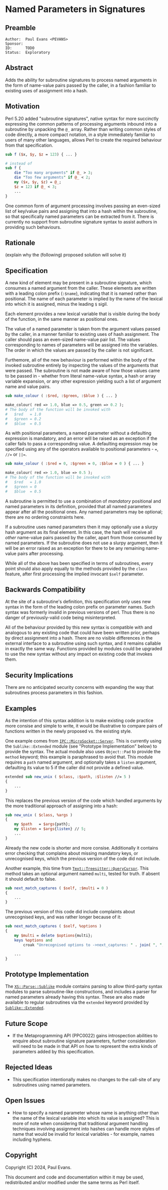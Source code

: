 # Named Parameters in Signatures

## Preamble

    Author:  Paul Evans <PEVANS>
    Sponsor:
    ID:      TODO
    Status:  Exploratory

## Abstract

Adds the ability for subroutine signatures to process named arguments in the form of name-value pairs passed by the caller, in a fashion familiar to existing uses of assignment into a hash.

## Motivation

Perl 5.20 added "subroutine signatures", native syntax for more succinctly expressing the common patterns of processing arguments inbound into a subroutine by unpacking the `@_` array. Rather than writing common styles of code directly, a more compact notation, in a style immediately familiar to users of many other languages, allows Perl to create the required behaviour from that specification.

```perl
sub f ($x, $y, $z = 123) { ... }

# instead of
sub f {
    die "Too many arguments" if @_ > 3;
    die "Too few arguments" if @_ < 2;
    my ($x, $y, $z) = @_;
    $z = 123 if @_ < 3;
    ...
}
```

One common form of argument processing involves passing an even-sized list of key/value pairs and assigning that into a hash within the subroutine, so that specifically named parameters can be extracted from it. There is currently no support from subroutine signature syntax to assist authors in providing such behaviours.

## Rationale

(explain why the (following) proposed solution will solve it)

## Specification

A new kind of element may be present in a subroutine signature, which consumes a named argument from the caller. These elements are written with a leading colon prefix (`:$name`), indicating that it is named rather than positional. The name of each parameter is implied by the name of the lexical into which it is assigned, minus the leading `$` sigil.

Each element provides a new lexical variable that is visible during the body of the function, in the same manner as positional ones.

The value of a named parameter is taken from the argument values passed by the caller, in a manner familiar to existing uses of hash assignment. The caller should pass an even-sized name-value pair list. The values corresponding to names of parameters will be assigned into the variables. The order in which the values are passed by the caller is not significant.

Furthemore, all of the new behaviour is performed within the body of the invoked subroutine entirely by inspecting the values of the arguments that were passed. The subroutine is not made aware of how those values came to be passed in - whether from literal name-value syntax, a hash or array variable expansion, or any other expression yielding such a list of argument name and value pairs.

```perl
sub make_colour ( :$red, :$green, :$blue ) { ... }

make_colour( red => 1.0, blue => 0.5, green => 0.2 );
# The body of the function will be invoked with
#   $red   = 1.0
#   $green = 0.2
#   $blue  = 0.5
```

As with positional parameters, a named parameter without a defaulting expression is mandatory, and an error will be raised as an exception if the caller fails to pass a corresponding value. A defaulting expression may be specified using any of the operators available to positional parameters - `=`, `//=` or `||=`.

```perl
sub make_colour ( :$red = 0, :$green = 0, :$blue = 0 ) { ... }

make_colour( red => 1.0, blue => 0.5 );
# The body of the function will be invoked with
#   $red   = 1.0
#   $green = 0
#   $blue  = 0.5
```

A subroutine is permitted to use a combination of *mandatory* positional and named parameters in its definition, provided that all named parameters appear after all the positional ones. Any named parameters may be optional; there are no ordering constraints here.

If a subroutine uses named parameters then it may optionally use a slurpy hash argument as its final element. In this case, the hash will receive all *other* name-value pairs passed by the caller, apart from those consumed by named parameters. If the subroutine does not use a slurpy argument, then it will be an error raised as an exception for there to be any remaining name-value pairs after processing.

While all of the above has been specified in terms of subroutines, every point should also apply equally to the methods provided by the `class` feature, after first processing the implied invocant `$self` parameter.

## Backwards Compatibility

At the site of a subroutine's definition, this specification only uses new syntax in the form of the leading colon prefix on parameter names. Such syntax was formerly invalid in previous versions of perl. Thus there is no danger of previously-valid code being misinterpreted.

All of the behaviour provided by this new syntax is compatible with and analogous to any existing code that could have been written prior, perhaps by direct assignment into a hash. There are no visible differences in the external interface to a subroutine using such syntax, and it remains callable in exactly the same way. Functions provided by modules could be upgraded to use the new syntax without any impact on existing code that invokes them.

## Security Implications

There are no anticipated security concerns with expanding the way that subroutines process parameters in this fashion.

## Examples

As the intention of this syntax addition is to make existing code practice more consise and simple to write, it would be illustrative to compare pairs of functions written in the newly proposed vs. the existing style.

One example comes from [`IPC::MicroSocket::Server`](https://metacpan.org/pod/IPC::MicroSocket::Server). This is currently using the `Sublike::Extended` module (see "Prototype Implementation" below) to provide the syntax. The actual module also uses `Object::Pad` to provide the `method` keyword; this example is paraphrased to avoid that. This module requires a `path` named argument, and optionally takes a `listen` argument, defaulting its value to 5 if the caller did not provide a defined value.

```perl
extended sub new_unix ( $class, :$path, :$listen //= 5 )
{
    ...
}
```

This replaces the previous version of the code which handled arguments by the more traditional approach of assigning into a hash:

```perl
sub new_unix ( $class, %args )
{
    my $path   = $args{path};
    my $listen = $args{listen} // 5;
    ...
}
```

Already the new code is shorter and more consise. Additionally it contains error checking that complains about missing mandatory keys, or unrecognised keys, which the previous version of the code did not include.

Another example, this time from [`Text::Treesitter::QueryCursor`](https://metacpan.org/pod/Text::Treesitter::QueryCursor). This method takes an optional argument named `multi`, tested for truth. If absent it should default to false.

```perl
sub next_match_captures ( $self, :$multi = 0 )
{
    ...
}
```

The previous version of this code did include complaints about unrecognised keys, and was rather longer because of it:

```perl
sub next_match_captures ( $self, %options )
{
    my $multi = delete $options{multi};
    keys %options and
        croak "Unrecognised options to ->next_captures: " . join( ", ", keys %options );

    ...
}
```

## Prototype Implementation

The [`XS::Parse::Sublike`](https://metacpan.org/pod/XS::Parse::Sublike) module contains parsing to allow third-party syntax modules to parse subroutine-like constructions, and includes a parser for named parameters already having this syntax. These are also made available to regular subroutines via the `extended` keyword provided by [`Sublike::Extended`](https://metacpan.org/pod/Sublike::Extended).

## Future Scope

* If the Metaprogramming API (PPC0022) gains introspection abilities to enquire about subroutine signature parameters, further consideration will need to be made in that API on how to represent the extra kinds of parameters added by this specification.

## Rejected Ideas

* This specification intentionally makes no changes to the call-site of any subroutines using named parameters.

## Open Issues

* How to specify a named parameter whose name is anything other than the name of the lexical variable into which its value is assigned? This is more of note when considering that traditional argument handling techniques involving assignment into hashes can handle more styles of name that would be invalid for lexical variables - for example, names including hyphens.

## Copyright

Copyright (C) 2024, Paul Evans.

This document and code and documentation within it may be used, redistributed and/or modified under the same terms as Perl itself.
